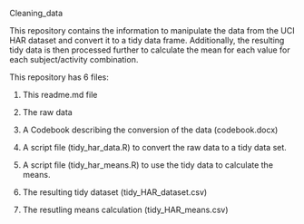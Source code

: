 Cleaning_data

This repository contains the information to manipulate the data from the UCI HAR dataset
and convert it to a tidy data frame.  Additionally, the resulting tidy data is then processed
further to calculate the mean for each value for each subject/activity combination.

This repository has 6 files:

1) This readme.md file
2) The raw data
3) A Codebook describing the conversion of the data (codebook.docx)
4) A script file (tidy_har_data.R) to convert the raw data to a tidy data set.
5) A script file (tidy_har_means.R) to use the tidy data to calculate the means.

6) The resulting tidy dataset (tidy_HAR_dataset.csv)

7) The resutling means calculation (tidy_HAR_means.csv)
